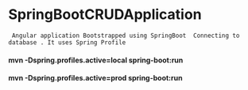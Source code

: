 # SpringBootCRUDApplication


` Angular application Bootstrapped using SpringBoot  Connecting to database . It uses Spring Profile`

####   mvn -Dspring.profiles.active=local spring-boot:run
####   mvn -Dspring.profiles.active=prod spring-boot:run
